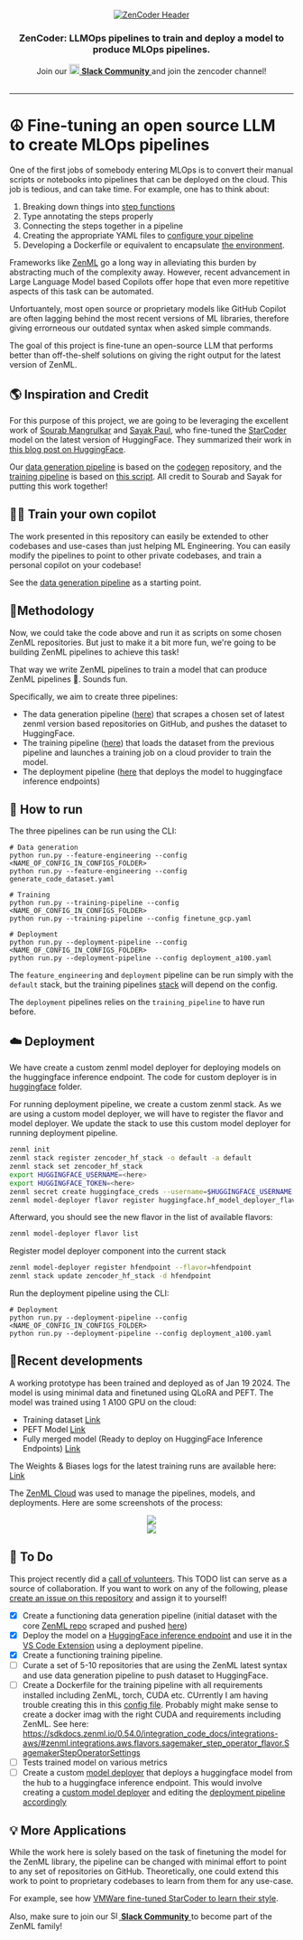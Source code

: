 <div align="center">

  <!-- PROJECT LOGO -->
  <br />
    <a href="https://zenml.io">
      <img alt="ZenCoder Header" src=".assets/zencoder_header.png" alt="ZenML Logo">
    </a>
  <br />

</div>

<div align="center">
  <h3 align="center">ZenCoder: LLMOps pipelines to train and deploy a model to produce MLOps pipelines.</h3>
  <p align="center">
    <div align="center">
      Join our <a href="https://zenml.io/slack-invite" target="_blank">
      <img width="18" src="https://cdn3.iconfinder.com/data/icons/logos-and-brands-adobe/512/306_Slack-512.png" alt="Slack"/>
    <b>Slack Community</b> </a> and join the zencoder channel!
    </div>
    <br />
  </p>
</div>

---

# ☮️ Fine-tuning an open source LLM to create MLOps pipelines

One of the first jobs of somebody entering MLOps is to convert their manual scripts or notebooks into pipelines that can be deployed on the cloud. This job is tedious, and can take time. For example, one has to think about:

1. Breaking down things into [step functions](https://docs.zenml.io/user-guide/starter-guide/create-an-ml-pipeline)
2. Type annotating the steps properly
3. Connecting the steps together in a pipeline
4. Creating the appropriate YAML files to [configure your pipeline](https://docs.zenml.io/user-guide/production-guide/configure-pipeline)
5. Developing a Dockerfile or equivalent to encapsulate [the environment](https://docs.zenml.io/user-guide/advanced-guide/environment-management/containerize-your-pipeline).

Frameworks like [ZenML](https://github.com/zenml-io/zenml) go a long way in alleviating this burden by abstracting much of the complexity away. However, recent advancement in Large Language Model based Copilots offer hope that even more repetitive aspects of this task can be automated.

Unfortuantely, most open source or proprietary models like GitHub Copilot are often lagging behind the most recent versions of ML libraries, therefore giving errorneous our outdated syntax when asked simple commands.

The goal of this project is fine-tune an open-source LLM that performs better than off-the-shelf solutions on giving the right output for the latest version of ZenML.

## :earth_americas: Inspiration and Credit

For this purpose of this project, we are going to be leveraging the excellent work of [Sourab Mangrulkar](https://huggingface.co/smangrul) and [Sayak Paul](https://huggingface.co/sayakpaul), who fine-tuned the [StarCoder](https://huggingface.co/bigcode/starcoder) model on the latest version of HuggingFace. They summarized their work in [this blog post on HuggingFace](https://huggingface.co/blog/personal-copilot).

Our [data generation pipeline](pipelines/generate_code_dataset.py) is based on the [codegen](https://github.com/sayakpaul/hf-codegen) repository, and the [training pipeline](pipelines/) is based on [this script](https://github.com/pacman100/DHS-LLM-Workshop/blob/main/personal_copilot/training/train.py). All credit to Sourab and Sayak for putting this work together!

## 🧑‍✈️ Train your own copilot

The work presented in this repository can easily be extended to other codebases and use-cases than just helping ML Engineering. You can easily modify the pipelines to point to other private codebases, and train a personal copilot on your codebase!

See the [data generation pipeline](pipelines/generate_code_dataset.py) as a starting point.

## 🍍Methodology

Now, we could take the code above and run it as scripts on some chosen ZenML repositories. But just to make it a bit more fun, we're going to be building ZenML pipelines to achieve this task!

That way we write ZenML pipelines to train a model that can produce ZenML pipelines 🐍. Sounds fun.

Specifically, we aim to create three pipelines:

- The data generation pipeline ([here](pipelines/generate_code_dataset.py)) that scrapes a chosen set of latest zenml version based repositories on GitHub, and pushes the dataset to HuggingFace.
- The training pipeline ([here](pipelines/finetune.py)) that loads the dataset from the previous pipeline and launches a training job on a cloud provider to train the model.
- The deployment pipeline ([here](pipelines/deployment.py) that deploys the model to huggingface inference endpoints)

## 🏃 How to run

The three pipelines can be run using the CLI:

```shell
# Data generation
python run.py --feature-engineering --config <NAME_OF_CONFIG_IN_CONFIGS_FOLDER>
python run.py --feature-engineering --config generate_code_dataset.yaml

# Training
python run.py --training-pipeline --config <NAME_OF_CONFIG_IN_CONFIGS_FOLDER>
python run.py --training-pipeline --config finetune_gcp.yaml

# Deployment
python run.py --deployment-pipeline --config <NAME_OF_CONFIG_IN_CONFIGS_FOLDER>
python run.py --deployment-pipeline --config deployment_a100.yaml
```

The `feature_engineering` and `deployment` pipeline can be run simply with the `default` stack, but the training pipelines [stack](https://docs.zenml.io/user-guide/production-guide/understand-stacks) will depend on the config.

The `deployment` pipelines relies on the `training_pipeline` to have run before.

## :cloud: Deployment

We have create a custom zenml model deployer for deploying models on the huggingface inference endpoint. The code for custom deployer is in [huggingface](./huggingface/) folder.

For running deployment pipeline, we create a custom zenml stack. As we are using a custom model deployer, we will have to register the flavor and model deployer. We update the stack to use this custom model deployer for running deployment pipeline.

```bash
zenml init
zenml stack register zencoder_hf_stack -o default -a default
zenml stack set zencoder_hf_stack
export HUGGINGFACE_USERNAME=<here>
export HUGGINGFACE_TOKEN=<here>
zenml secret create huggingface_creds --username=$HUGGINGFACE_USERNAME --token=$HUGGINGFACE_TOKEN
zenml model-deployer flavor register huggingface.hf_model_deployer_flavor.HuggingFaceModelDeployerFlavor
```

Afterward, you should see the new flavor in the list of available flavors:

```bash
zenml model-deployer flavor list
```

Register model deployer component into the current stack

```bash
zenml model-deployer register hfendpoint --flavor=hfendpoint
zenml stack update zencoder_hf_stack -d hfendpoint
```

Run the deployment pipeline using the CLI:

```shell
# Deployment
python run.py --deployment-pipeline --config <NAME_OF_CONFIG_IN_CONFIGS_FOLDER>
python run.py --deployment-pipeline --config deployment_a100.yaml
```

## 🥇Recent developments

A working prototype has been trained and deployed as of Jan 19 2024. The model is using minimal data and finetuned using QLoRA and PEFT. The model was trained using 1 A100 GPU on the cloud:

- Training dataset [Link](https://huggingface.co/datasets/htahir1/zenml-codegen-v1)
- PEFT Model [Link](https://huggingface.co/htahir1/peft-lora-zencoder15B-personal-copilot/)
- Fully merged model (Ready to deploy on HuggingFace Inference Endpoints) [Link](https://huggingface.co/htahir1/peft-lora-zencoder15B-personal-copilot-merged)

The Weights & Biases logs for the latest training runs are available here: [Link](https://wandb.ai/zenmlcode/zenml-projects-zencoder?workspace=user-zenmlcodemonkey)

The [ZenML Cloud](https://zenml.io/cloud) was used to manage the pipelines, models, and deployments. Here are some screenshots of the process:

<div align="center">
    <img src=".assets/zencoder_mcp_1.png">
</div>

<div align="center">
    <img src=".assets/zencoder_mcp_2.png">
</div>

## 📓 To Do

This project recently did a [call of volunteers](https://www.linkedin.com/feed/update/urn:li:activity:7150388250178662400/). This TODO list can serve as a source of collaboration. If you want to work on any of the following, please [create an issue on this repository](https://github.com/zenml-io/zenml-projects/issues) and assign it to yourself!

- [x] Create a functioning data generation pipeline (initial dataset with the core [ZenML repo](https://github.com/zenml-io/zenml) scraped and pushed [here](https://huggingface.co/datasets/htahir1/zenml-codegen-v1))
- [x] Deploy the model on a [HuggingFace inference endpoint](https://ui.endpoints.huggingface.co/welcome) and use it in the [VS Code Extension](https://github.com/huggingface/llm-vscode#installation) using a deployment pipeline.
- [x] Create a functioning training pipeline.
- [ ] Curate a set of 5-10 repositories that are using the ZenML latest syntax and use data generation pipeline to push dataset to HuggingFace.
- [ ] Create a Dockerfile for the training pipeline with all requirements installed including ZenML, torch, CUDA etc. CUrrently I am having trouble creating this in this [config file](configs/finetune.yaml). Probably might make sense to create a docker imag with the right CUDA and requirements including ZenML. See here: <https://sdkdocs.zenml.io/0.54.0/integration_code_docs/integrations-aws/#zenml.integrations.aws.flavors.sagemaker_step_operator_flavor.SagemakerStepOperatorSettings>
- [ ] Tests trained model on various metrics
- [ ] Create a custom [model deployer](https://docs.zenml.io/stacks-and-components/component-guide/model-deployers) that deploys a huggingface model from the hub to a huggingface inference endpoint. This would involve creating a [custom model deployer](https://docs.zenml.io/stacks-and-components/component-guide/model-deployers/custom) and editing the [deployment pipeline accordingly](pipelines/deployment.py)

## :bulb: More Applications

While the work here is solely based on the task of finetuning the model for the ZenML library, the pipeline can be changed with minimal effort to point to any set of repositories on GitHub. Theoretically, one could extend this work to point to proprietary codebases to learn from them for any use-case.

For example, see how [VMWare fine-tuned StarCoder to learn their style](https://octo.vmware.com/fine-tuning-starcoder-to-learn-vmwares-coding-style/).

Also, make sure to join our <a href="https://zenml.io/slack" target="_blank">
    <img width="15" src="https://cdn3.iconfinder.com/data/icons/logos-and-brands-adobe/512/306_Slack-512.png" alt="Slack"/>
    <b>Slack Community</b>
</a> to become part of the ZenML family!
